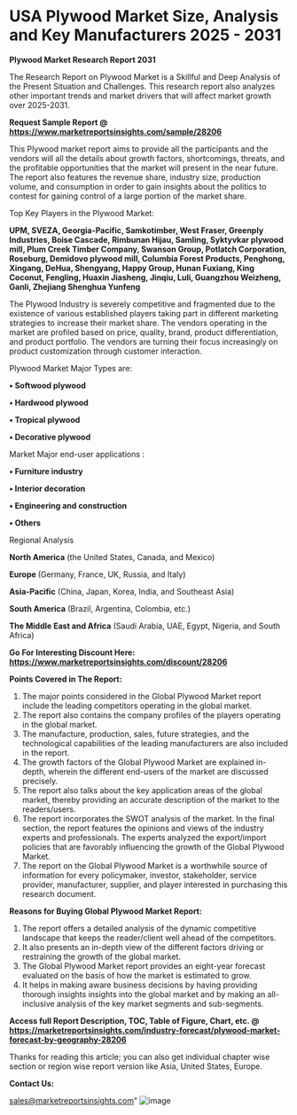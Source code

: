 # USA Plywood Market Size, Analysis and Key Manufacturers 2025 - 2031

<strong>Plywood Market Research Report 2031</strong>

The Research Report on Plywood Market is a Skillful and Deep Analysis of the Present Situation and Challenges. This research report also analyzes other important trends and market drivers that will affect market growth over 2025-2031.

<strong>Request Sample Report @ <a href=https://www.marketreportsinsights.com/sample/28206>https://www.marketreportsinsights.com/sample/28206</a></strong>

This Plywood market report aims to provide all the participants and the vendors will all the details about growth factors, shortcomings, threats, and the profitable opportunities that the market will present in the near future. The report also features the revenue share, industry size, production volume, and consumption in order to gain insights about the politics to contest for gaining control of a large portion of the market share.

Top Key Players in the Plywood Market:

<strong>UPM, SVEZA, Georgia-Pacific, Samkotimber, West Fraser, Greenply Industries, Boise Cascade, Rimbunan Hijau, Samling, Syktyvkar plywood mill, Plum Creek Timber Company, Swanson Group, Potlatch Corporation, Roseburg, Demidovo plywood mill, Columbia Forest Products, Penghong, Xingang, DeHua, Shengyang, Happy Group, Hunan Fuxiang, King Coconut, Fengling, Huaxin Jiasheng, Jinqiu, Luli, Guangzhou Weizheng, Ganli, Zhejiang Shenghua Yunfeng</strong>

The Plywood Industry is severely competitive and fragmented due to the existence of various established players taking part in different marketing strategies to increase their market share. The vendors operating in the market are profiled based on price, quality, brand, product differentiation, and product portfolio. The vendors are turning their focus increasingly on product customization through customer interaction.

Plywood Market Major Types are:

<strong>• Softwood plywood

• Hardwood plywood

• Tropical plywood

• Decorative plywood</strong>

Market Major end-user applications :

<strong>• Furniture industry

• Interior decoration

• Engineering and construction

• Others</strong>

Regional Analysis

</u><strong><b>North America</b></strong> (the United States, Canada, and Mexico)

<strong><b>Europe </b></strong>(Germany, France, UK, Russia, and Italy)

<strong><b>Asia-Pacific</b></strong> (China, Japan, Korea, India, and Southeast Asia)

<strong><b>South America</b></strong> (Brazil, Argentina, Colombia, etc.)

<strong><b>The Middle East and Africa</b></strong> (Saudi Arabia, UAE, Egypt, Nigeria, and South Africa)

<strong>Go For Interesting Discount Here: <a href=https://www.marketreportsinsights.com/discount/28206>https://www.marketreportsinsights.com/discount/28206</a></strong>

<strong>Points Covered in The Report:</strong>
<ol>
  <li>The major points considered in the Global Plywood Market report include the leading competitors operating in the global market.</li>
  <li>The report also contains the company profiles of the players operating in the global market.</li>
  <li>The manufacture, production, sales, future strategies, and the technological capabilities of the leading manufacturers are also included in the report.</li>
  <li>The growth factors of the Global Plywood Market are explained in-depth, wherein the different end-users of the market are discussed precisely.</li>
  <li>The report also talks about the key application areas of the global market, thereby providing an accurate description of the market to the readers/users.</li>
  <li>The report incorporates the SWOT analysis of the market. In the final section, the report features the opinions and views of the industry experts and professionals. The experts analyzed the export/import policies that are favorably influencing the growth of the Global Plywood Market.</li>
  <li>The report on the Global Plywood Market is a worthwhile source of information for every policymaker, investor, stakeholder, service provider, manufacturer, supplier, and player interested in purchasing this research document.</li>
</ol>
<strong>Reasons for Buying Global Plywood Market Report:</strong>

<ol>
  <li>The report offers a detailed analysis of the dynamic competitive landscape that keeps the reader/client well ahead of the competitors.</li>
  <li>It also presents an in-depth view of the different factors driving or restraining the growth of the global market.</li>
  <li>The Global Plywood Market report provides an eight-year forecast evaluated on the basis of how the market is estimated to grow.</li>
  <li>It helps in making aware business decisions by having providing thorough insights insights into the global market and by making an all-inclusive analysis of the key market segments and sub-segments.</li>
</ol>
<strong>Access full Report Description, TOC, Table of Figure, Chart, etc. @ <a href=https://marketreportsinsights.com/industry-forecast/plywood-market-forecast-by-geography-28206>https://marketreportsinsights.com/industry-forecast/plywood-market-forecast-by-geography-28206</a></strong>


Thanks for reading this article; you can also get individual chapter wise section or region wise report version like Asia, United States, Europe.

<strong>Contact Us:</strong>

sales@marketreportsinsights.com"
![image](https://github.com/user-attachments/assets/a288670c-e16e-426c-8fdc-04fcd605b684)
